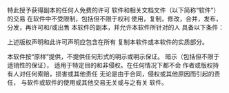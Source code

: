 特此授予获得副本的任何人免费的许可
软件和相关文档文件（以下简称“软件”）的交易
在软件中不受限制，包括但不限于权利
使用，复制，修改，合并，发布，分发，再许可和/或出售
本软件的副本，并允许本软件所针对的人
具备以下条件：

上述版权声明和此许可声明应包含在所有
复制本软件或本软件的实质部分。

本软件按“原样”提供，不提供任何形式的明示或明示保证。
暗示（包括但不限于适销性的保证），
适用于特定目的和非侵权。在任何情况下都不会
作者或版权持有人对任何索赔，损害或其他责任
无论是由于合同，侵权或其他原因而引起的责任，
与软件或软件的使用或其他交易无关或与之有关
软件。
